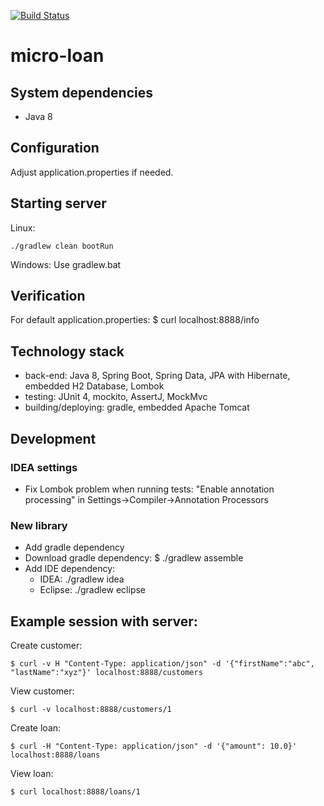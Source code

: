 [![Build Status](https://travis-ci.org/dst/micro-loan.svg)](https://travis-ci.org/dst/micro-loan)
# micro-loan

## System dependencies
- Java 8

## Configuration
Adjust application.properties if needed.

## Starting server
Linux:

```
./gradlew clean bootRun
```

Windows:
Use gradlew.bat

## Verification
For default application.properties:
    $ curl localhost:8888/info

## Technology stack
- back-end: Java 8, Spring Boot, Spring Data, JPA with Hibernate, embedded H2 Database, Lombok 
- testing: JUnit 4, mockito, AssertJ, MockMvc
- building/deploying: gradle, embedded Apache Tomcat

## Development

### IDEA settings
- Fix Lombok problem when running tests: "Enable annotation processing" in Settings->Compiler->Annotation Processors

### New library
- Add gradle dependency
- Download gradle dependency: $ ./gradlew assemble
- Add IDE dependency:
    - IDEA: ./gradlew idea
    - Eclipse: ./gradlew eclipse
    
## Example session with server:
Create customer:

```
$ curl -v H "Content-Type: application/json" -d '{"firstName":"abc", "lastName":"xyz"}' localhost:8888/customers
```

View customer:

```
$ curl -v localhost:8888/customers/1
```

Create loan:

```
$ curl -H "Content-Type: application/json" -d '{"amount": 10.0}' localhost:8888/loans
```

View loan:

```
$ curl localhost:8888/loans/1
```